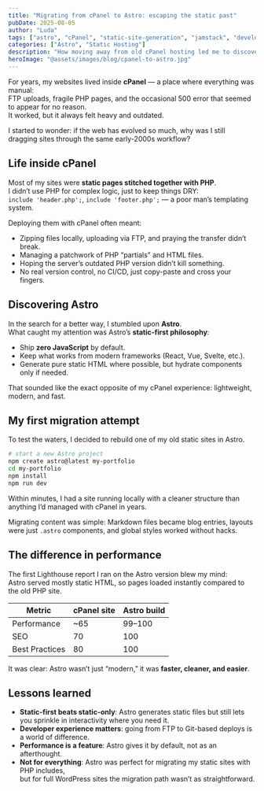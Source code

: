 ```yaml
---
title: "Migrating from cPanel to Astro: escaping the static past"
pubDate: 2025-08-05
author: "Luda"
tags: ["astro", "cPanel", "static-site-generation", "jamstack", "developer-experience"]
categories: ["Astro", "Static Hosting"]
description: "How moving away from old cPanel hosting led me to discover Astro and embrace the modern Jamstack."
heroImage: "@assets/images/blog/cpanel-to-astro.jpg"
---
```


For years, my websites lived inside **cPanel** — a place where everything was manual:  
FTP uploads, fragile PHP pages, and the occasional 500 error that seemed to appear for no reason.  
It worked, but it always felt heavy and outdated.  

I started to wonder: if the web has evolved so much, why was I still dragging sites through the same early-2000s workflow?

## Life inside cPanel

Most of my sites were **static pages stitched together with PHP**.  
I didn’t use PHP for complex logic, just to keep things DRY:  
`include 'header.php';`, `include 'footer.php';` — a poor man’s templating system.  

Deploying them with cPanel often meant:

- Zipping files locally, uploading via FTP, and praying the transfer didn’t break.  
- Managing a patchwork of PHP “partials” and HTML files.  
- Hoping the server’s outdated PHP version didn’t kill something.  
- No real version control, no CI/CD, just copy-paste and cross your fingers.  


## Discovering Astro

In the search for a better way, I stumbled upon **Astro**.  
What caught my attention was Astro’s **static-first philosophy**:  

- Ship **zero JavaScript** by default.  
- Keep what works from modern frameworks (React, Vue, Svelte, etc.).  
- Generate pure static HTML where possible, but hydrate components only if needed.  

That sounded like the exact opposite of my cPanel experience: lightweight, modern, and fast.

## My first migration attempt

To test the waters, I decided to rebuild one of my old static sites in Astro.  

```bash
# start a new Astro project
npm create astro@latest my-portfolio
cd my-portfolio
npm install
npm run dev
```
Within minutes, I had a site running locally with a cleaner structure than anything I’d managed with cPanel in years.

Migrating content was simple: Markdown files became blog entries, layouts were just `.astro` components, and global styles worked without hacks.

## The difference in performance

The first Lighthouse report I ran on the Astro version blew my mind:  
Astro served mostly static HTML, so pages loaded instantly compared to the old PHP site.  

| Metric        | cPanel site | Astro build |
|---------------|-------------|-------------|
| Performance   | ~65         | 99–100      |
| SEO           | 70          | 100         |
| Best Practices| 80          | 100         |

It was clear: Astro wasn’t just “modern,” it was **faster, cleaner, and easier**.


## Lessons learned

- **Static-first beats static-only**: Astro generates static files but still lets you sprinkle in interactivity where you need it.  
- **Developer experience matters**: going from FTP to Git-based deploys is a world of difference.  
- **Performance is a feature**: Astro gives it by default, not as an afterthought.  
- **Not for everything**: Astro was perfect for migrating my static sites with PHP includes,  
  but for full WordPress sites the migration path wasn’t as straightforward.  